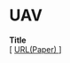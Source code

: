 # UAV

<p>
  <strong>Title</strong>
  <br>
  [
  <a href="URL" rel=nofollow>
  URL(Paper)
  </a>
  ]
</p>
